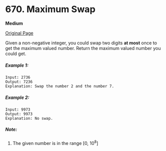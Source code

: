 # 670. Maximum Swap

**Medium**

[Original Page](https://leetcode.com/problems/maximum-swap/)

Given a non-negative integer, you could swap two digits __at most__ once to get the maximum valued number. Return the maximum valued number you could get.

##### Example 1:
```
Input: 2736
Output: 7236
Explanation: Swap the number 2 and the number 7.
```

##### Example 2:
```
Input: 9973
Output: 9973
Explanation: No swap.
```

##### Note:
1. The given number is in the range [0, 10<sup>8</sup>]
